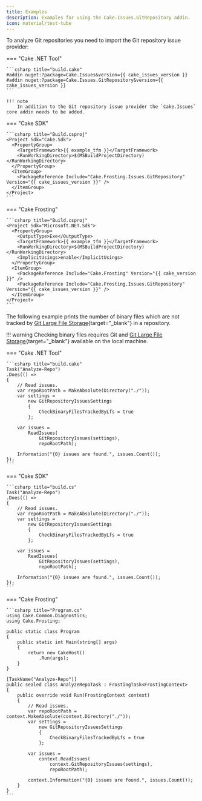 ```yaml
---
title: Examples
description: Examples for using the Cake.Issues.GitRepository addin.
icon: material/test-tube
---
```


To analyze Git repositories you need to import the Git repository issue provider:

=== "Cake .NET Tool"

    ```csharp title="build.cake"
    #addin nuget:?package=Cake.Issues&version={{ cake_issues_version }}
    #addin nuget:?package=Cake.Issues.GitRepository&version={{ cake_issues_version }}
    ```

    !!! note
        In addition to the Git repository issue provider the `Cake.Issues` core addin needs to be added.

=== "Cake SDK"

    ```csharp title="Build.csproj"
    <Project Sdk="Cake.Sdk">
      <PropertyGroup>
        <TargetFramework>{{ example_tfm }}</TargetFramework>
        <RunWorkingDirectory>$(MSBuildProjectDirectory)</RunWorkingDirectory>
      </PropertyGroup>
      <ItemGroup>
        <PackageReference Include="Cake.Frosting.Issues.GitRepository" Version="{{ cake_issues_version }}" />
      </ItemGroup>
    </Project>
    ```

=== "Cake Frosting"

    ```csharp title="Build.csproj"
    <Project Sdk="Microsoft.NET.Sdk">
      <PropertyGroup>
        <OutputType>Exe</OutputType>
        <TargetFramework>{{ example_tfm }}</TargetFramework>
        <RunWorkingDirectory>$(MSBuildProjectDirectory)</RunWorkingDirectory>
        <ImplicitUsings>enable</ImplicitUsings>
      </PropertyGroup>
      <ItemGroup>
        <PackageReference Include="Cake.Frosting" Version="{{ cake_version }}" />
        <PackageReference Include="Cake.Frosting.Issues.GitRepository" Version="{{ cake_issues_version }}" />
      </ItemGroup>
    </Project>
    ```

The following example prints the number of binary files which are not tracked by
[Git Large File Storage](https://git-lfs.github.com/){target="_blank"} in a repository.

!!! warning
    Checking binary files requires Git and [Git Large File Storage](https://git-lfs.github.com/){target="_blank"}
    available on the local machine.

=== "Cake .NET Tool"

    ```csharp title="build.cake"
    Task("Analyze-Repo")
    .Does(() =>
    {
        // Read issues.
        var repoRootPath = MakeAbsolute(Directory("./"));
        var settings =
            new GitRepositoryIssuesSettings
            {
                CheckBinaryFilesTrackedByLfs = true
            };    

        var issues =
            ReadIssues(
                GitRepositoryIssues(settings),
                repoRootPath);    

        Information("{0} issues are found.", issues.Count());
    });
    ```

=== "Cake SDK"

    ```csharp title="build.cs"
    Task("Analyze-Repo")
    .Does(() =>
    {
        // Read issues.
        var repoRootPath = MakeAbsolute(Directory("./"));
        var settings =
            new GitRepositoryIssuesSettings
            {
                CheckBinaryFilesTrackedByLfs = true
            };    

        var issues =
            ReadIssues(
                GitRepositoryIssues(settings),
                repoRootPath);    

        Information("{0} issues are found.", issues.Count());
    });
    ```

=== "Cake Frosting"

    ```csharp title="Program.cs"
    using Cake.Common.Diagnostics;
    using Cake.Frosting;

    public static class Program
    {
        public static int Main(string[] args)
        {
            return new CakeHost()
                .Run(args);
        }
    }

    [TaskName("Analyze-Repo")]
    public sealed class AnalyzeRepoTask : FrostingTask<FrostingContext>
    {
        public override void Run(FrostingContext context)
        {
            // Read issues.
            var repoRootPath = context.MakeAbsolute(context.Directory("./"));
            var settings =
                new GitRepositoryIssuesSettings
                {
                    CheckBinaryFilesTrackedByLfs = true
                };    
    
            var issues =
                context.ReadIssues(
                    context.GitRepositoryIssues(settings),
                    repoRootPath);    
    
            context.Information("{0} issues are found.", issues.Count());
        }
    }
    ```
